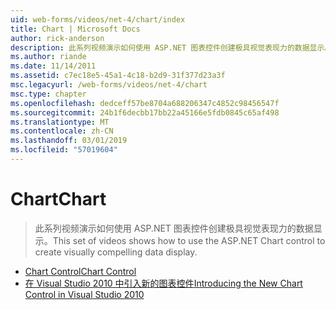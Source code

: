 ```yaml
---
uid: web-forms/videos/net-4/chart/index
title: Chart | Microsoft Docs
author: rick-anderson
description: 此系列视频演示如何使用 ASP.NET 图表控件创建极具视觉表现力的数据显示。
ms.author: riande
ms.date: 11/14/2011
ms.assetid: c7ec18e5-45a1-4c18-b2d9-31f377d23a3f
msc.legacyurl: /web-forms/videos/net-4/chart
msc.type: chapter
ms.openlocfilehash: dedceff57be8704a688206347c4852c98456547f
ms.sourcegitcommit: 24b1f6decbb17bb22a45166e5fdb0845c65af498
ms.translationtype: MT
ms.contentlocale: zh-CN
ms.lasthandoff: 03/01/2019
ms.locfileid: "57019604"
---
```

<a name="chart"></a><span data-ttu-id="4e1f5-103">Chart</span><span class="sxs-lookup"><span data-stu-id="4e1f5-103">Chart</span></span>
====================
> <span data-ttu-id="4e1f5-104">此系列视频演示如何使用 ASP.NET 图表控件创建极具视觉表现力的数据显示。</span><span class="sxs-lookup"><span data-stu-id="4e1f5-104">This set of videos shows how to use the ASP.NET Chart control to create visually compelling data display.</span></span>


- [<span data-ttu-id="4e1f5-105">Chart Control</span><span class="sxs-lookup"><span data-stu-id="4e1f5-105">Chart Control</span></span>](aspnet-4-quick-hit-chart-control.md)
- [<span data-ttu-id="4e1f5-106">在 Visual Studio 2010 中引入新的图表控件</span><span class="sxs-lookup"><span data-stu-id="4e1f5-106">Introducing the New Chart Control in Visual Studio 2010</span></span>](aspnet-4-how-do-i-introducing-the-new-chart-control-in-visual-studio-2010.md)
